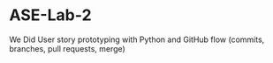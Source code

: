 # ASE-Lab-2
We Did User story prototyping with Python and GitHub flow (commits, branches, pull requests, merge)
